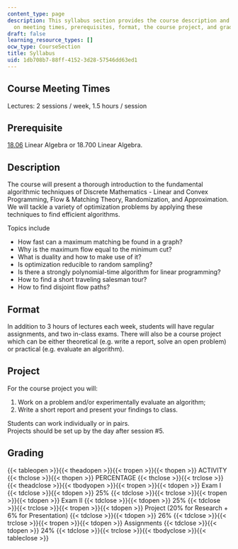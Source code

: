 ```yaml
---
content_type: page
description: This syllabus section provides the course description and information
  on meeting times, prerequisites, format, the course project, and grading.
draft: false
learning_resource_types: []
ocw_type: CourseSection
title: Syllabus
uid: 1db708b7-88ff-4152-3d28-57546dd63ed1
---
```

## Course Meeting Times

Lectures: 2 sessions / week, 1.5 hours / session

## Prerequisite

[18.06](/courses/18-06-linear-algebra-spring-2010) Linear Algebra or 18.700 Linear Algebra.

## Description

The course will present a thorough introduction to the fundamental algorithmic techniques of Discrete Mathematics - Linear and Convex Programming, Flow & Matching Theory, Randomization, and Approximation. We will tackle a variety of optimization problems by applying these techniques to find efficient algorithms.

Topics include

- How fast can a maximum matching be found in a graph?
- Why is the maximum flow equal to the minimum cut?
- What is duality and how to make use of it?
- Is optimization reducible to random sampling?
- Is there a strongly polynomial-time algorithm for linear programming?
- How to find a short traveling salesman tour?
- How to find disjoint flow paths?

## Format

In addition to 3 hours of lectures each week, students will have regular assignments, and two in-class exams. There will also be a course project which can be either theoretical (e.g. write a report, solve an open problem) or practical (e.g. evaluate an algorithm).

## Project

For the course project you will:

1. Work on a problem and/or experimentally evaluate an algorithm;
2. Write a short report and present your findings to class.

Students can work individually or in pairs.   
Projects should be set up by the day after session #5.

## Grading

{{< tableopen >}}{{< theadopen >}}{{< tropen >}}{{< thopen >}}
ACTIVITY
{{< thclose >}}{{< thopen >}}
PERCENTAGE
{{< thclose >}}{{< trclose >}}{{< theadclose >}}{{< tbodyopen >}}{{< tropen >}}{{< tdopen >}}
Exam I
{{< tdclose >}}{{< tdopen >}}
25%
{{< tdclose >}}{{< trclose >}}{{< tropen >}}{{< tdopen >}}
Exam II
{{< tdclose >}}{{< tdopen >}}
25%
{{< tdclose >}}{{< trclose >}}{{< tropen >}}{{< tdopen >}}
Project (20% for Research + 6% for Presentation)
{{< tdclose >}}{{< tdopen >}}
26%
{{< tdclose >}}{{< trclose >}}{{< tropen >}}{{< tdopen >}}
Assignments
{{< tdclose >}}{{< tdopen >}}
24%
{{< tdclose >}}{{< trclose >}}{{< tbodyclose >}}{{< tableclose >}}